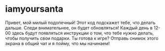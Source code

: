 # iamyoursanta

Привет, мой милый подопечный!
Этот код подскажет тебе, что делать дальше. Следи внимательнее, он будет обновляться!
Каждый день в 12-00 здесь будут появляться инструкции о том, что тебе нужно делать, чтобы получить свои подарки. 
Ты готова к игре?
Отправь снимок этого экрана в общий чат и я пойму, что мы начинаем!
